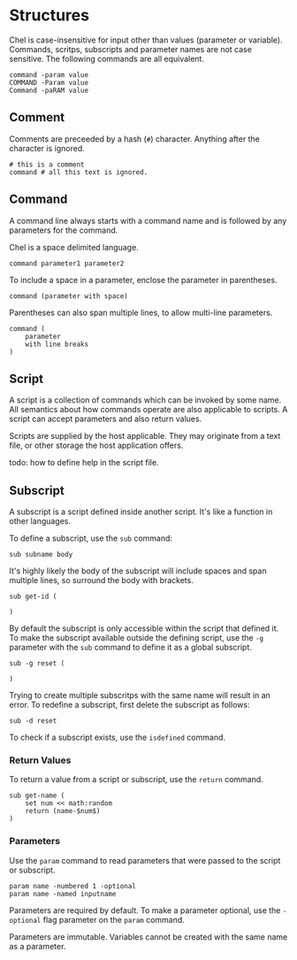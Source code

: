 # Structures #

Chel is case-insensitive for input other than values (parameter or variable). Commands, scritps, subscripts and parameter names are not case sensitive. The following commands are all equivalent.

    command -param value
    COMMAND -Param value
    Command -paRAM value

## Comment ##

Comments are preceeded by a hash (`#`) character. Anything after the character is ignored.

    # this is a comment
    command # all this text is ignored.

## Command ##

A command line always starts with a command name and is followed by any parameters for the command.

Chel is a space delimited language.

    command parameter1 parameter2

To include a space in a parameter, enclose the parameter in parentheses.

    command (parameter with space)

Parentheses can also span multiple lines, to allow multi-line parameters.

    command (
        parameter
        with line breaks
    )

## Script ##

A script is a collection of commands which can be invoked by some name. All semantics about how commands operate are also applicable to scripts. A script can accept parameters and also return values.

Scripts are supplied by the host applicable. They may originate from a text file, or other storage the host application offers.

todo: how to define help in the script file.

## Subscript ##

A subscript is a script defined inside another script. It's like a function in other languages.

To define a subscript, use the `sub` command:

    sub subname body

It's highly likely the body of the subscript will include spaces and span multiple lines, so surround the body with brackets.

    sub get-id (

    )

By default the subscript is only accessible within the script that defined it. To make the subscript available outside the defining script, use the `-g` parameter with the `sub` command to define it as a global subscript.

    sub -g reset (

    )

Trying to create multiple subscritps with the same name will result in an error. To redefine a subscript, first delete the subscript as follows:

    sub -d reset

To check if a subscript exists, use the `isdefined` command.

### Return Values ###

To return a value from a script or subscript, use the `return` command.

    sub get-name (
        set num << math:random
        return (name-$num$)
    )

### Parameters ###

Use the `param` command to read parameters that were passed to the script or subscript.

    param name -numbered 1 -optional
    param name -named inputname

Parameters are required by default. To make a parameter optional, use the `-optional` flag parameter on the `param` command.

Parameters are immutable. Variables cannot be created with the same name as a parameter.

